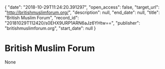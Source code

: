 {
  "date": "2018-10-29T11:24:20.391297", 
  "open_access": false, 
  "target_url": "http://britishmuslimforum.org/", 
  "description": null, 
  "end_date": null, 
  "title": "British Muslim Forum", 
  "record_id": "20181029T112420/s0EHX9URP1ARN6aJz6YHtw==", 
  "publisher": "britishmuslimforum.org", 
  "start_date": null
}

# British Muslim Forum

None